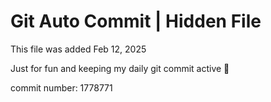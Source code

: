 # Git Auto Commit | Hidden File

This file was added Feb 12, 2025

Just for fun and keeping my daily git commit active 🤪

commit number: 1778771
